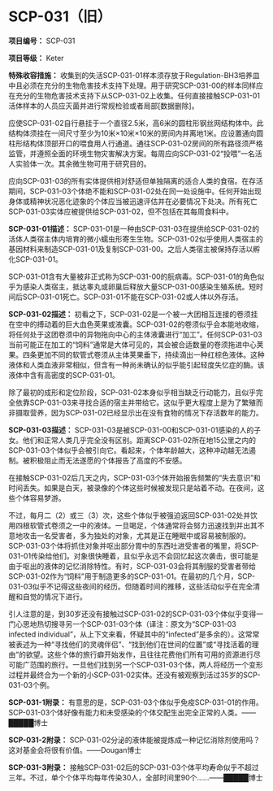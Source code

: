 # SCP-031（旧）
                        

**项目编号：** SCP-031

**项目等级：** Keter

**特殊收容措施：** 收集到的失活SCP-031-01样本须存放于Regulation-BH3培养皿中且必须在充分的生物危害技术支持下处理。用于研究SCP-031-00的样本同样应在充分的生物危害技术支持下从SCP-031-02上收集。任何直接接触SCP-031-01活体样本的人员应灭菌并进行常规检验或者局部[数据删除]。

应使SCP-031-02自行悬挂于一个直径2.5米，高6米的圆柱形钢丝网结构体中。此结构体须挂在一间尺寸至少为10米×10米×10米的房间内并离地1米。应设置通向圆柱形结构体顶部开口的喂食用人行通道。通往SCP-031-02房间的所有路径须严格监管，并遵照全面的环境生物灾害解决方案。每周应向SCP-031-02“投喂”一名活人实验体一次。其余微生物可用于研究目的。

应向SCP-031-03的所有实体提供相对舒适但单独隔离的适合人类的食宿。在存活期间，SCP-031-03个体绝不能和SCP-031-02处在同一处设施中。任何开始出现身体或精神状况恶化迹象的个体应当被迅速评估并在必要情况下处决。所有死亡SCP-031-03实体应被提供给SCP-031-02，但不包括在其每周食料中。

**SCP-031-01描述：** SCP-031-01是一种由SCP-031-03在提供给SCP-031-02的活体人类宿主体内培育的微小蠕虫形寄生生物。SCP-031-02似乎使用人类宿主的基因材料来制造SCP-031-01及复制SCP-031-00。之后人类宿主被保持存活以孵化SCP-031-01。

SCP-031-01含有大量被非正式称为SCP-031-00的朊病毒。SCP-031-01的角色似乎为感染人类宿主，抵达睾丸或卵巢后释放大量SCP-031-00感染生殖系统。短时间后SCP-031-01死亡。SCP-031-01不能在SCP-031-02或人体以外存活。

**SCP-031-02描述：** 初看之下，SCP-031-02是一个被一大团相互连接的卷须挂在空中的搏动着的巨大血色荚果或液囊。SCP-031-02的卷须似乎会本能地收缩，将任何处于这团卷须中的异物拖向中心的主体液囊进行“加工”。任何SCP-031-03当前可能正在加工的“饲料”通常是大体可见的，其会被合适数量的卷须拖进中心荚果。四条更加不同的软管式卷须从主体荚果垂下，持续滴出一种红棕色液体。这种液体和人类血液非常相似，但含有一种尚未确认的似乎能引起轻度失忆症的酶。该液体中含有高密度的SCP-031-01。

除了最初的成形和定位阶段，SCP-031-02本身似乎相当缺乏行动能力，且似乎完全依靠SCP-031-03来寻找合适的宿主并带给它。这似乎更大程度上是为了繁殖而非摄取营养，因为SCP-031-02已经显示出在没有食物的情况下存活数年的能力。

**SCP-031-03描述：** SCP-031-03是被SCP-031-00和SCP-031-01感染的人的子女。他们和正常人类几乎完全没有区别。距离SCP-031-02所在地15公里之内的SCP-031-03个体似乎会被引向它。看起来，个体年龄越大，这种冲动越无法遏制。被积极阻止而无法遂愿的个体报告了高度的不安感。

在接触SCP-031-02后几天之内，SCP-031-03个体开始报告频繁的“失去意识”和时间丢失。如果是白天，被录像的个体这些时候被发现只是站着不动。在夜间，这些个体容易梦游。

不过，每月二（2）或三（3）次，这些个体似乎被强迫返回SCP-031-02处并饮用四根软管式卷须之一中的液体。一旦喝足，个体通常将会努力迅速找到并出其不意地攻击一名受害者，多为独处的对象，尤其是正在睡眠中或容易被制服的。SCP-031-03个体将抓住对象并呕出部分胃中的东西吐进受害者的嘴里，将SCP-031-01传染给他们。对象很快睡着，且似乎永远不会回忆起这次袭击，很可能是由于呕出的液体的记忆消除特性。有时，SCP-031-03会将其制服的受害者带给SCP-031-02作为“饲料”用于制造更多的SCP-031-01。在最初的几个月，SCP-031-03似乎不记得这些夜间的经历。但随着时间的推移，这些活动似乎在完全清醒和自觉的情况下进行。

引人注意的是，到30岁还没有接触过SCP-031-02的SCP-031-03个体似乎变得一门心思地热切搜寻另一个SCP-031-03个体（译注：原文为“SCP-031-03 infected individual”，从上下文来看，怀疑其中的“infected”是多余的）。这常常被表述为一种“寻找他们的灵魂伴侣”、“找到他们在世间的位置”或“寻找活着的理由”的欲望。这些个体的旅行癖开始发作，且往往花费他们所有可用的资源进行尽可能广范围的旅行。一旦他们找到另一个SCP-031-03个体，两人将经历一个变形过程并最终合为一个新的小SCP-031-02实体。还没有被观察到活过35岁的SCP-031-03个例。

**SCP-031-1附录：** 有意思的是，SCP-031-03个体似乎免疫SCP-031-01的作用。SCP-031-03个体好像有能力和未受感染的个体交配生出完全正常的人类。——█████博士

**SCP-031-2附录：** SCP-031-02分泌的液体能被提炼成一种记忆消除剂使用吗？这对基金会将很有价值。——Dougan博士

**SCP-031-3附录：** 接触SCP-031-02后的SCP-031-03个体平均寿命似乎不超过三年。不过，单个个体平均每年传染30人，全部时间里90个……——█████博士


                    